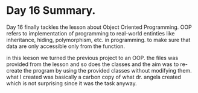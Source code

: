 # Day 16 Summary.

Day 16 finally tackles the lesson about Object Oriented Programming.
OOP refers to implementation of programming to  real-world entinties
like inheritance, hiding, polymorphism, etc. in programming. to make
sure that data are only accessible only from the function.

in this leeson we turned the previous project to an OOP. the files was
provided from the lesson and so does the classes and the aim was to
re-create the program by using the provided classes without modifying
them. what I created was basically a carbon copy of what dr. angela
created which is not surprising since it was the task anyway.